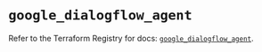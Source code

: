 # `google_dialogflow_agent`

Refer to the Terraform Registry for docs: [`google_dialogflow_agent`](https://registry.terraform.io/providers/hashicorp/google-beta/6.22.0/docs/resources/google_dialogflow_agent).
